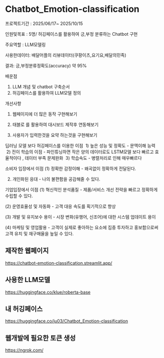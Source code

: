 # Chatbot_Emotion-classification


프로젝트기간 : 2025/06/17~ 2025/10/15

인원및목표 : 5명/ 허깅페이스를 활용하여 긍,부정 분류하는 Chatbot 구현

주요역할 : LLM모델링

사용한데이터: 배달어플의 리뷰데이터(쿠팡이츠,요기요,배달의민족)

결과: 긍,부정분류정확도(accuracy) 약 95%

배운점
1) LLM 개념 및 chatbot 구축순서
2) 허깅페이스를 활용하여 LLM모델 정의
   
개선사항
 1) 웹페이지에 더 많은 동작 구현해보기

 2) 태블로 를 활용하여 대시보드 제작후 연동해보기

 3) 사용자가 입력한것을 요약 하는것을 구현해보기


딥러닝 모델 보다 허깅페이스를 이용한 이점
 1) 높은 성능 및 정확도 - 문맥이해 능력
 2) 전이 학습의 이점 - 파인튜닝하면 작은 양의 데이터로도 LSTM모델 보다 빠르고 효율적이다 , 데이터 부족 문제완화
 3) 학습속도 - 병렬처리로 인해 매우빠르다


소비자 입장에서 이점
(1) 정확한 감정이해 - 왜곡없이 정확하게 전달된다.

2) 개인화된 응대 -  나의 불편함을 공감해줄 수 있다.


기업입장에서 이점
 (1) 혁신적인 분석품질 - 제품/서비스 개선 전략을 빠르고 정확하게 수립할 수 있다.
 
 (2) 운영효율성 및 자동화 - 고객 대응 속도를 획기적으로 향상
    
 (3) 개발 및 유지보수 용이 - 시장 변화(유행어, 신조어)에 대한 시스템 업데이트 용이
    
 (4) 마케팅 및 영업활용 - 고객이 실제로 좋아하는 요소에 집중 투자하고 홍보함으로써 고객 유치 및 재구매율을 높일 수 있다.


## 제작한 웹페이지
https://chatbot-emotion-classification.streamlit.app/

## 사용한 LLM모델
https://huggingface.co/klue/roberta-base

## 내 허깅페이스
https://huggingface.co/ju03/Chatbot_Emotion-classification

## 웹개발에 필요한 토큰 생성
https://ngrok.com/
